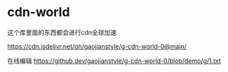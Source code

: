 # cdn-world
这个库里面的东西都会进行cdn全球加速


https://cdn.jsdelivr.net/gh/gaojianstyle/g-cdn-world-0@main/


在线编辑
https://github.dev/gaojianstyle/g-cdn-world-0/blob/demo/g/1.txt
